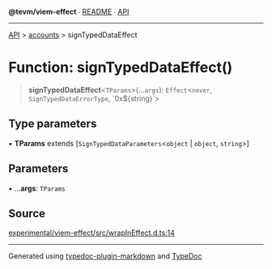 **@tevm/viem-effect** ∙ [README](../../README.md) ∙ [API](../../API.md)

***

[API](../../API.md) > [accounts](../README.md) > signTypedDataEffect

# Function: signTypedDataEffect()

> **signTypedDataEffect**\<`TParams`\>(...`args`): `Effect`\<`never`, `SignTypedDataErrorType`, \`0x${string}\`\>

## Type parameters

▪ **TParams** extends [`SignTypedDataParameters`\<`object` \| `object`, `string`\>]

## Parameters

▪ ...**args**: `TParams`

## Source

[experimental/viem-effect/src/wrapInEffect.d.ts:14](https://github.com/evmts/tevm-monorepo/blob/main/experimental/viem-effect/src/wrapInEffect.d.ts#L14)

***
Generated using [typedoc-plugin-markdown](https://www.npmjs.com/package/typedoc-plugin-markdown) and [TypeDoc](https://typedoc.org/)
